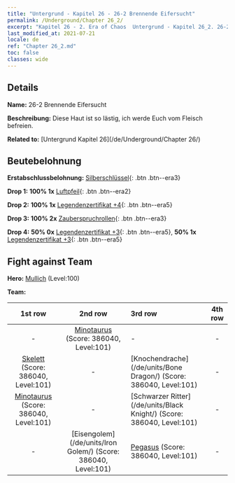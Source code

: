 ```yaml
---
title: "Untergrund - Kapitel 26 - 26-2 Brennende Eifersucht"
permalink: /Underground/Chapter 26_2/
excerpt: "Kapitel 26 - 2. Era of Chaos  Untergrund - Kapitel 26_2. 26-2 Brennende Eifersucht"
last_modified_at: 2021-07-21
locale: de
ref: "Chapter 26_2.md"
toc: false
classes: wide
---
```


## Details

 **Name:** 26-2 Brennende Eifersucht

 **Beschreibung:** Diese Haut ist so lästig, ich werde Euch vom Fleisch befreien.

 **Related to:** [Untergrund Kapitel 26](/de/Underground/Chapter 26/)

## Beutebelohnung

 **Erstabschlussbelohnung:** [Silberschlüssel](/ItemsDE/con_693/){: .btn .btn--era3}

 **Drop 1:** **100% 1x** [Luftpfeil](/ItemsDE/her_449/){: .btn .btn--era2}

 **Drop 2:** **100% 1x** [Legendenzertifikat +4](/ItemsDE/mat_95/){: .btn .btn--era5}

 **Drop 3:** **100% 2x** [Zauberspruchrollen](/ItemsDE/con_694/){: .btn .btn--era3}

 **Drop 4:** **50% 0x** [Legendenzertifikat +3](/ItemsDE/mat_88/){: .btn .btn--era5}, **50% 1x** [Legendenzertifikat +3](/ItemsDE/mat_88/){: .btn .btn--era5}


## Fight against Team
 **Hero:** [Mullich](/de/heroes/Mullich/) (Level:100)

 **Team:**


  | 1st row | 2nd row | 3rd row | 4th row |
  |:----:|:----:|:----|:----:|
  | - | [Minotaurus](/de/units/Minotaur/) (Score: 386040, Level:101)  | - | - |
  | [Skelett](/de/units/Skeleton/) (Score: 386040, Level:101)  | - | [Knochendrache](/de/units/Bone Dragon/) (Score: 386040, Level:101)  | - |
  | [Minotaurus](/de/units/Minotaur/) (Score: 386040, Level:101)  | - | [Schwarzer Ritter](/de/units/Black Knight/) (Score: 386040, Level:101)  | - |
  | - | [Eisengolem](/de/units/Iron Golem/) (Score: 386040, Level:101)  | [Pegasus](/de/units/Pegasus/) (Score: 386040, Level:101)  | - |


